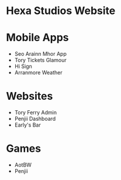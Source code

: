 # Hexa Studios Website

# Mobile Apps
* Seo Arainn Mhor App
* Tory Tickets Glamour
* Hi Sign
* Arranmore Weather

# Websites
* Tory Ferry Admin
* Penjii Dashboard
* Early's Bar

# Games
* AotBW
* Penjii


